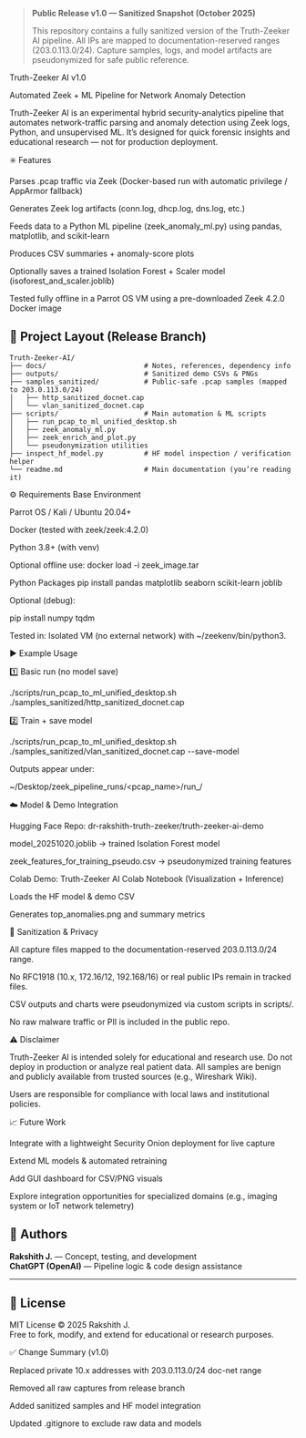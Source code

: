> **Public Release v1.0 — Sanitized Snapshot (October 2025)**
> 
> This repository contains a fully sanitized version of the Truth-Zeeker AI pipeline.
> All IPs are mapped to documentation-reserved ranges (203.0.113.0/24).
> Capture samples, logs, and model artifacts are pseudonymized for safe public reference.

Truth-Zeeker AI v1.0

Automated Zeek + ML Pipeline for Network Anomaly Detection

Truth-Zeeker AI is an experimental hybrid security-analytics pipeline that automates network-traffic parsing and anomaly detection using Zeek logs, Python, and unsupervised ML.
It’s designed for quick forensic insights and educational research — not for production deployment.

✳️ Features

Parses .pcap traffic via Zeek (Docker-based run with automatic privilege / AppArmor fallback)

Generates Zeek log artifacts (conn.log, dhcp.log, dns.log, etc.)

Feeds data to a Python ML pipeline (zeek_anomaly_ml.py) using pandas, matplotlib, and scikit-learn

Produces CSV summaries + anomaly-score plots

Optionally saves a trained Isolation Forest + Scaler model (isoforest_and_scaler.joblib)

Tested fully offline in a Parrot OS VM using a pre-downloaded Zeek 4.2.0 Docker image

## 📁 Project Layout (Release Branch)

```text
Truth-Zeeker-AI/
├── docs/                        # Notes, references, dependency info
├── outputs/                     # Sanitized demo CSVs & PNGs
├── samples_sanitized/           # Public-safe .pcap samples (mapped to 203.0.113.0/24)
│   ├── http_sanitized_docnet.cap
│   └── vlan_sanitized_docnet.cap
├── scripts/                     # Main automation & ML scripts
│   ├── run_pcap_to_ml_unified_desktop.sh
│   ├── zeek_anomaly_ml.py
│   ├── zeek_enrich_and_plot.py
│   └── pseudonymization utilities
├── inspect_hf_model.py          # HF model inspection / verification helper
└── readme.md                    # Main documentation (you’re reading it)
```

⚙️ Requirements
Base Environment

Parrot OS / Kali / Ubuntu 20.04+

Docker (tested with zeek/zeek:4.2.0)

Python 3.8+ (with venv)

Optional offline use: docker load -i zeek_image.tar

Python Packages
pip install pandas matplotlib seaborn scikit-learn joblib


Optional (debug):

pip install numpy tqdm


Tested in: Isolated VM (no external network) with ~/zeekenv/bin/python3.

▶️ Example Usage

1️⃣ Basic run (no model save)

./scripts/run_pcap_to_ml_unified_desktop.sh ./samples_sanitized/http_sanitized_docnet.cap


2️⃣ Train + save model

./scripts/run_pcap_to_ml_unified_desktop.sh ./samples_sanitized/vlan_sanitized_docnet.cap --save-model


Outputs appear under:

~/Desktop/zeek_pipeline_runs/<pcap_name>/run_<timestamp>/

☁️ Model & Demo Integration

Hugging Face Repo: dr-rakshith-truth-zeeker/truth-zeeker-ai-demo

model_20251020.joblib → trained Isolation Forest model

zeek_features_for_training_pseudo.csv → pseudonymized training features

Colab Demo: Truth-Zeeker AI Colab Notebook (Visualization + Inference)

Loads the HF model & demo CSV

Generates top_anomalies.png and summary metrics

🔐 Sanitization & Privacy

All capture files mapped to the documentation-reserved 203.0.113.0/24 range.

No RFC1918 (10.x, 172.16/12, 192.168/16) or real public IPs remain in tracked files.

CSV outputs and charts were pseudonymized via custom scripts in scripts/.

No raw malware traffic or PII is included in the public repo.

⚠️ Disclaimer

Truth-Zeeker AI is intended solely for educational and research use.
Do not deploy in production or analyze real patient data.
All samples are benign and publicly available from trusted sources (e.g., Wireshark Wiki).

Users are responsible for compliance with local laws and institutional policies.

📈 Future Work

Integrate with a lightweight Security Onion deployment for live capture

Extend ML models & automated retraining

Add GUI dashboard for CSV/PNG visuals

Explore integration opportunities for specialized domains (e.g., imaging system or IoT network telemetry)

## 🧠 Authors
**Rakshith J.** — Concept, testing, and development  
**ChatGPT (OpenAI)** — Pipeline logic & code design assistance

---

## 📜 License
MIT License © 2025 Rakshith J.  
Free to fork, modify, and extend for educational or research purposes.


✅ Change Summary (v1.0)

Replaced private 10.x addresses with 203.0.113.0/24 doc-net range

Removed all raw captures from release branch

Added sanitized samples and HF model integration

Updated .gitignore to exclude raw data and models
